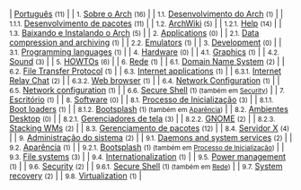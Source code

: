 | [Português](/index.php/Category:Portugu%C3%AAs "Category:Português") <small>(11)</small> |
| <small>1.</small> [Sobre o Arch](/index.php/Category:About_Arch_(Portugu%C3%AAs) "Category:About Arch (Português)") <small>(16)</small> |
| <small>1.1.</small> [Desenvolvimento do Arch](/index.php/Category:Arch_development_(Portugu%C3%AAs) "Category:Arch development (Português)") <small>(1)</small> |
| <small>1.1.1.</small> [Desenvolvimento de pacotes](/index.php/Category:Package_development_(Portugu%C3%AAs) "Category:Package development (Português)") <small>(11)</small> |
| <small>1.2.</small> [ArchWiki](/index.php/Category:ArchWiki_(Portugu%C3%AAs) "Category:ArchWiki (Português)") <small>(5)</small> |
| <small>1.2.1.</small> [Help](/index.php/Category:Help_(Portugu%C3%AAs) "Category:Help (Português)") <small>(14)</small> |
| <small>1.3.</small> [Baixando e Instalando o Arch](/index.php/Category:Getting_and_installing_Arch_(Portugu%C3%AAs) "Category:Getting and installing Arch (Português)") <small>(5)</small> |
| <small>2.</small> [Applications](/index.php/Category:Applications_(Portugu%C3%AAs) "Category:Applications (Português)") <small>(0)</small> |
| <small>2.1.</small> [Data compression and archiving](/index.php/Category:Data_compression_and_archiving_(Portugu%C3%AAs) "Category:Data compression and archiving (Português)") <small>(1)</small> |
| <small>2.2.</small> [Emulators](/index.php/Category:Emulators_(Portugu%C3%AAs) "Category:Emulators (Português)") <small>(1)</small> |
| <small>3.</small> [Development](/index.php/Category:Development_(Portugu%C3%AAs) "Category:Development (Português)") <small>(0)</small> |
| <small>3.1.</small> [Programming languages](/index.php/Category:Programming_languages_(Portugu%C3%AAs) "Category:Programming languages (Português)") <small>(1)</small> |
| <small>4.</small> [Hardware](/index.php/Category:Hardware_(Portugu%C3%AAs) "Category:Hardware (Português)") <small>(0)</small> |
| <small>4.1.</small> [Graphics](/index.php/Category:Graphics_(Portugu%C3%AAs) "Category:Graphics (Português)") <small>(1)</small> |
| <small>4.2.</small> [Sound](/index.php/Category:Sound_(Portugu%C3%AAs) "Category:Sound (Português)") <small>(3)</small> |
| <small>5.</small> [HOWTOs](/index.php/Category:HOWTOs_(Portugu%C3%AAs) "Category:HOWTOs (Português)") <small>(6)</small> |
| <small>6.</small> [Rede](/index.php/Category:Networking_(Portugu%C3%AAs) "Category:Networking (Português)") <small>(1)</small> |
| <small>6.1.</small> [Domain Name System](/index.php/Category:Domain_Name_System_(Portugu%C3%AAs) "Category:Domain Name System (Português)") <small>(2)</small> |
| <small>6.2.</small> [File Transfer Protocol](/index.php/Category:File_Transfer_Protocol_(Portugu%C3%AAs) "Category:File Transfer Protocol (Português)") <small>(1)</small> |
| <small>6.3.</small> [Internet applications](/index.php/Category:Internet_applications_(Portugu%C3%AAs) "Category:Internet applications (Português)") <small>(1)</small> |
| <small>6.3.1.</small> [Internet Relay Chat](/index.php/Category:Internet_Relay_Chat_(Portugu%C3%AAs) "Category:Internet Relay Chat (Português)") <small>(2)</small> |
| <small>6.3.2.</small> [Web browser](/index.php/Category:Web_browser_(Portugu%C3%AAs) "Category:Web browser (Português)") <small>(1)</small> |
| <small>6.4.</small> [Network Configuration](/index.php/Category:Network_Configuration_(Portugu%C3%AAs) "Category:Network Configuration (Português)") <small>(1)</small> |
| <small>6.5.</small> [Network configuration](/index.php/Category:Network_configuration_(Portugu%C3%AAs) "Category:Network configuration (Português)") <small>(1)</small> |
| <small>6.6.</small> [Secure Shell](/index.php/Category:Secure_Shell_(Portugu%C3%AAs) "Category:Secure Shell (Português)") <small>(1) (também em [Security](/index.php/Category:Security_(Portugu%C3%AAs) "Category:Security (Português)"))</small> |
| <small>7.</small> [Escritório](/index.php/Category:Office_(Portugu%C3%AAs) "Category:Office (Português)") <small>(1)</small> |
| <small>8.</small> [Software](/index.php/Category:Software_(Portugu%C3%AAs) "Category:Software (Português)") <small>(0)</small> |
| <small>8.1.</small> [Processo de Inicialização](/index.php/Category:Boot_process_(Portugu%C3%AAs) "Category:Boot process (Português)") <small>(3)</small> |
| <small>8.1.1.</small> [Boot loaders](/index.php/Category:Boot_loaders_(Portugu%C3%AAs) "Category:Boot loaders (Português)") <small>(1)</small> |
| <small>8.1.2.</small> [Bootsplash](/index.php/Category:Bootsplash_(Portugu%C3%AAs) "Category:Bootsplash (Português)") <small>(1) (também em [Aparência](/index.php/Category:Eye_candy_(Portugu%C3%AAs) "Category:Eye candy (Português)"))</small> |
| <small>8.2.</small> [Ambientes Desktop](/index.php/Category:Desktop_environments_(Portugu%C3%AAs) "Category:Desktop environments (Português)") <small>(0)</small> |
| <small>8.2.1.</small> [Gerenciadores de tela](/index.php/Category:Display_managers_(Portugu%C3%AAs) "Category:Display managers (Português)") <small>(3)</small> |
| <small>8.2.2.</small> [GNOME](/index.php/Category:GNOME_(Portugu%C3%AAs) "Category:GNOME (Português)") <small>(2)</small> |
| <small>8.2.3.</small> [Stacking WMs](/index.php/Category:Stacking_WMs_(Portugu%C3%AAs) "Category:Stacking WMs (Português)") <small>(2)</small> |
| <small>8.3.</small> [Gerenciamento de pacotes](/index.php/Category:Package_management_(Portugu%C3%AAs) "Category:Package management (Português)") <small>(12)</small> |
| <small>8.4.</small> [Servidor X](/index.php/Category:X_server_(Portugu%C3%AAs) "Category:X server (Português)") <small>(4)</small> |
| <small>9.</small> [Administração do sistema](/index.php/Category:System_administration_(Portugu%C3%AAs) "Category:System administration (Português)") <small>(2)</small> |
| <small>9.1.</small> [Daemons and system services](/index.php/Category:Daemons_and_system_services_(Portugu%C3%AAs) "Category:Daemons and system services (Português)") <small>(2)</small> |
| <small>9.2.</small> [Aparência](/index.php/Category:Eye_candy_(Portugu%C3%AAs) "Category:Eye candy (Português)") <small>(1)</small> |
| <small>9.2.1.</small> [Bootsplash](/index.php/Category:Bootsplash_(Portugu%C3%AAs) "Category:Bootsplash (Português)") <small>(1) (também em [Processo de Inicialização](/index.php/Category:Boot_process_(Portugu%C3%AAs) "Category:Boot process (Português)"))</small> |
| <small>9.3.</small> [File systems](/index.php/Category:File_systems_(Portugu%C3%AAs) "Category:File systems (Português)") <small>(3)</small> |
| <small>9.4.</small> [Internationalization](/index.php/Category:Internationalization_(Portugu%C3%AAs) "Category:Internationalization (Português)") <small>(1)</small> |
| <small>9.5.</small> [Power management](/index.php/Category:Power_management_(Portugu%C3%AAs) "Category:Power management (Português)") <small>(1)</small> |
| <small>9.6.</small> [Security](/index.php/Category:Security_(Portugu%C3%AAs) "Category:Security (Português)") <small>(2)</small> |
| <small>9.6.1.</small> [Secure Shell](/index.php/Category:Secure_Shell_(Portugu%C3%AAs) "Category:Secure Shell (Português)") <small>(1) (também em [Rede](/index.php/Category:Networking_(Portugu%C3%AAs) "Category:Networking (Português)"))</small> |
| <small>9.7.</small> [System recovery](/index.php/Category:System_recovery_(Portugu%C3%AAs) "Category:System recovery (Português)") <small>(2)</small> |
| <small>9.8.</small> [Virtualization](/index.php/Category:Virtualization_(Portugu%C3%AAs) "Category:Virtualization (Português)") <small>(1)</small> |